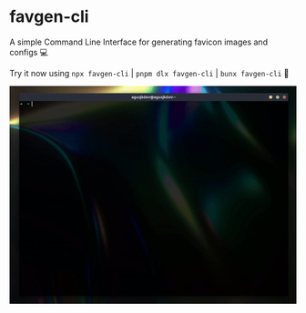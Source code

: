 # favgen-cli

A simple Command Line Interface for generating favicon images and configs 💻

Try it now using `npx favgen-cli` | `pnpm dlx favgen-cli` | `bunx favgen-cli` 🗿

![favgen-cli demo](./.github/media/demo.gif)
